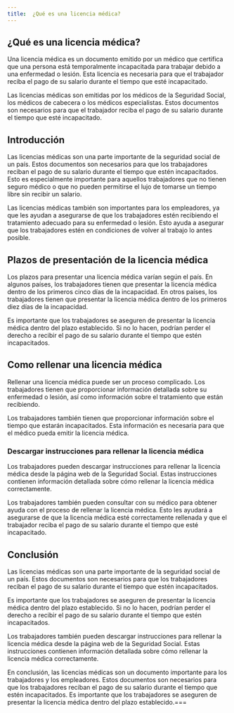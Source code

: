 ```yaml
---
title:  ¿Qué es una licencia médica? 
---
```



## ¿Qué es una licencia médica?

Una licencia médica es un documento emitido por un médico que certifica que una persona está temporalmente incapacitada para trabajar debido a una enfermedad o lesión. Esta licencia es necesaria para que el trabajador reciba el pago de su salario durante el tiempo que esté incapacitado.

Las licencias médicas son emitidas por los médicos de la Seguridad Social, los médicos de cabecera o los médicos especialistas. Estos documentos son necesarios para que el trabajador reciba el pago de su salario durante el tiempo que esté incapacitado.

## Introducción

Las licencias médicas son una parte importante de la seguridad social de un país. Estos documentos son necesarios para que los trabajadores reciban el pago de su salario durante el tiempo que estén incapacitados. Esto es especialmente importante para aquellos trabajadores que no tienen seguro médico o que no pueden permitirse el lujo de tomarse un tiempo libre sin recibir un salario.

Las licencias médicas también son importantes para los empleadores, ya que les ayudan a asegurarse de que los trabajadores estén recibiendo el tratamiento adecuado para su enfermedad o lesión. Esto ayuda a asegurar que los trabajadores estén en condiciones de volver al trabajo lo antes posible.

## Plazos de presentación de la licencia médica

Los plazos para presentar una licencia médica varían según el país. En algunos países, los trabajadores tienen que presentar la licencia médica dentro de los primeros cinco días de la incapacidad. En otros países, los trabajadores tienen que presentar la licencia médica dentro de los primeros diez días de la incapacidad.

Es importante que los trabajadores se aseguren de presentar la licencia médica dentro del plazo establecido. Si no lo hacen, podrían perder el derecho a recibir el pago de su salario durante el tiempo que estén incapacitados.

## Como rellenar una licencia médica

Rellenar una licencia médica puede ser un proceso complicado. Los trabajadores tienen que proporcionar información detallada sobre su enfermedad o lesión, así como información sobre el tratamiento que están recibiendo.

Los trabajadores también tienen que proporcionar información sobre el tiempo que estarán incapacitados. Esta información es necesaria para que el médico pueda emitir la licencia médica.

### Descargar instrucciones para rellenar la licencia médica

Los trabajadores pueden descargar instrucciones para rellenar la licencia médica desde la página web de la Seguridad Social. Estas instrucciones contienen información detallada sobre cómo rellenar la licencia médica correctamente.

Los trabajadores también pueden consultar con su médico para obtener ayuda con el proceso de rellenar la licencia médica. Esto les ayudará a asegurarse de que la licencia médica esté correctamente rellenada y que el trabajador reciba el pago de su salario durante el tiempo que esté incapacitado.

## Conclusión

Las licencias médicas son una parte importante de la seguridad social de un país. Estos documentos son necesarios para que los trabajadores reciban el pago de su salario durante el tiempo que estén incapacitados.

Es importante que los trabajadores se aseguren de presentar la licencia médica dentro del plazo establecido. Si no lo hacen, podrían perder el derecho a recibir el pago de su salario durante el tiempo que estén incapacitados.

Los trabajadores también pueden descargar instrucciones para rellenar la licencia médica desde la página web de la Seguridad Social. Estas instrucciones contienen información detallada sobre cómo rellenar la licencia médica correctamente.

En conclusión, las licencias médicas son un documento importante para los trabajadores y los empleadores. Estos documentos son necesarios para que los trabajadores reciban el pago de su salario durante el tiempo que estén incapacitados. Es importante que los trabajadores se aseguren de presentar la licencia médica dentro del plazo establecido.&#x3D;&#x3D;&#x3D;